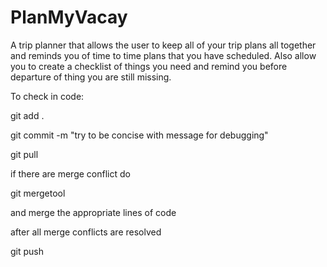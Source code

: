 # PlanMyVacay
A trip planner that allows the user to keep all of your trip plans all together and reminds you of time to time plans that you have scheduled. Also allow you to create a checklist of things you need and remind you before departure of thing you are still missing.


To check in code:

git add .

git commit -m "try to be concise with message for debugging"

git pull

if there are merge conflict do

git mergetool

and merge the appropriate lines of code

after all merge conflicts are resolved

git push
